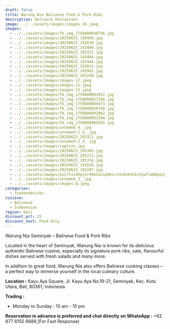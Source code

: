 ```yaml
---
draft: false
title: Warung Nia Balinese Food & Pork Ribs
description: Balinese Restaurant
image: ../../assets/images/images-10.jpeg
images:
  - ../../assets/images/fb_img_1750880648796.jpg
  - ../../assets/images/20250625_190959.jpg
  - ../../assets/images/20250625_192839.jpg
  - ../../assets/images/20250625_192900.jpg
  - ../../assets/images/20250625_193322.jpg
  - ../../assets/images/20250625_193404.jpg
  - ../../assets/images/20250625_193444.jpg
  - ../../assets/images/20250625_193814.jpg
  - ../../assets/images/20250625_193902.jpg
  - ../../assets/images/20250625_203248.jpg
  - ../../assets/images/images-12.jpeg
  - ../../assets/images/images-11.jpeg
  - ../../assets/images/images-13.jpeg
  - ../../assets/images/fb_img_1750880803912.jpg
  - ../../assets/images/fb_img_1750880827268.jpg
  - ../../assets/images/fb_img_1750880866473.jpg
  - ../../assets/images/fb_img_1750880929748.jpg
  - ../../assets/images/fb_img_1750880942062.jpg
  - ../../assets/images/fb_img_1750880953204.jpg
  - ../../assets/images/fb_img_1750880965992.jpg
  - ../../assets/images/unnamed_4_.jpg
  - ../../assets/images/unnamed-1_6_.jpg
  - ../../assets/images/20250625_203321.jpg
  - ../../assets/images/unnamed-2_4_.jpg
  - ../../assets/images/caption.jpg
  - ../../assets/images/20250625_205305.jpg
  - ../../assets/images/20250625_205212.jpg
  - ../../assets/images/20250625_205334.jpg
  - ../../assets/images/20250625_191010.jpg
  - ../../assets/images/20250625_192207.jpg
  - ../../assets/images/auc7txv4hpjnr49knazsp8eircnh4ukhh1chywtlm0bpoy8k1y4xx7wucn4eefrx80mt4yhxrgdnjtxoco5_ukqwevoi7j1kloehujaorgppzlnfcy8nxiijucchry03k5-rzulro2u7bfofmfjdnu3z0lu7rv2qgiear4-8h5ztjbwk0yae.jpeg
  - ../../assets/images/unnamed_3_.jpg
  - ../../assets/images/images-8.jpeg
categories:
  - foodanddrinks
cuisine:
  - Balinese
  - Indonesian
region: bali
discount_pct: 15
discount_text: Food Only
---
```

Warung Nia Seminyak – Balinese Food & Pork Ribs

Located in the heart of Seminyak, Warung Nia is known for its delicious authentic Balinese cuisine, especially its signature pork ribs, sate, flavourful dishes served with fresh salads and many more.

In addition to great food, Warung Nia also offers Balinese cooking classes – a perfect way to immerse yourself in the local culinary culture.

**Location :** Kayu Aya Square, Jl. Kayu Aya No.19-21, Seminyak, Kec. Kuta Utara, Bali, 80361, Indonesia 

**Trading :** 

* Monday to Sunday : 10 am - 10 pm

**Reservation in advance is preferred and chat directly on WhatsApp :** +62 877 6155 6688[ ](https://wa.me/6287761556688)(For Fast Response)
